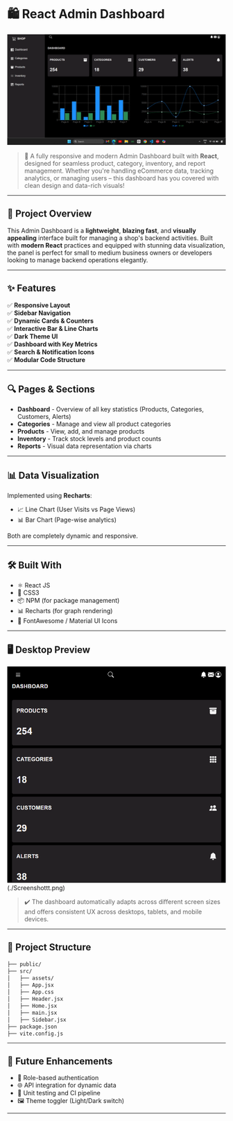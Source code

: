 # 🛍️ React Admin Dashboard

![React Admin Dashboard Screenshot](./Screenshot.png)

> 🚀 A fully responsive and modern Admin Dashboard built with **React**, designed for seamless product, category, inventory, and report management. Whether you're handling eCommerce data, tracking analytics, or managing users – this dashboard has you covered with clean design and data-rich visuals!

---

## 📌 Project Overview

This Admin Dashboard is a **lightweight**, **blazing fast**, and **visually appealing** interface built for managing a shop's backend activities. Built with **modern React** practices and equipped with stunning data visualization, the panel is perfect for small to medium business owners or developers looking to manage backend operations elegantly.

---

## ✨ Features

✅ **Responsive Layout**  
✅ **Sidebar Navigation**  
✅ **Dynamic Cards & Counters**  
✅ **Interactive Bar & Line Charts**  
✅ **Dark Theme UI**  
✅ **Dashboard with Key Metrics**  
✅ **Search & Notification Icons**  
✅ **Modular Code Structure**

---

## 🔍 Pages & Sections

- **Dashboard** - Overview of all key statistics (Products, Categories, Customers, Alerts)
- **Categories** - Manage and view all product categories
- **Products** - View, add, and manage products
- **Inventory** - Track stock levels and product counts
- **Reports** - Visual data representation via charts

---

## 📊 Data Visualization

Implemented using **Recharts**:
- 📈 Line Chart (User Visits vs Page Views)
- 📊 Bar Chart (Page-wise analytics)

Both are completely dynamic and responsive.

---

## 🛠️ Built With

- ⚛️ React JS
- 💅 CSS3
- 📦 NPM (for package management)
- 📊 Recharts (for graph rendering)
- 🎨 FontAwesome / Material UI Icons

---

## 🖥️ Desktop Preview

![Dashboard Preview](./Screenshott.png)
(./Screenshottt.png)

> ✔️ The dashboard automatically adapts across different screen sizes and offers consistent UX across desktops, tablets, and mobile devices.

---

## 📂 Project Structure

```
├── public/
├── src/
│   ├── assets/
│   ├── App.jsx
│   ├── App.css
│   ├── Header.jsx
│   ├── Home.jsx
│   ├── main.jsx
│   ├── Sidebar.jsx
├── package.json
├── vite.config.js
```

---

## 🚀 Future Enhancements

* 🔐 Role-based authentication
* 🌐 API integration for dynamic data
* 🧩 Unit testing and CI pipeline
* 🖼️ Theme toggler (Light/Dark switch)

---
